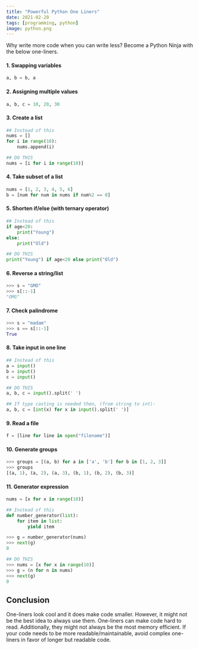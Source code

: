 ```yaml
---
title: "Powerful Python One Liners"
date: 2021-02-20
tags: [programming, python]
image: python.png
---
```


Why write more code when you can write less? Become a Python Ninja with the below one-liners. <!--more-->

#### 1. Swapping variables

```python
a, b = b, a
```

#### 2. Assigning multiple values

```python
a, b, c = 10, 20, 30
```

#### 3. Create a list

```python
## Instead of this
nums = []
for i in range(10):
    nums.append(i)
```

```python
## DO THIS
nums = [i for i in range(10)]
```
#### 4. Take subset of a list

```python
nums = [1, 2, 3, 4, 5, 6]
b = [num for num in nums if num%2 == 0]
```

#### 5. Shorten if/else (with ternary operator)

```python
## Instead of this
if age<20:
    print("Young")
else:
    print("Old")
```

```python
## DO THIS
print("Young") if age<20 else print("Old")
```

#### 6. Reverse a string/list

```python
>>> s = "GMO"
>>> s[::-1]
"OMG"
```

#### 7. Check palindrome

```python
>>> s = "madam"
>>> s == s[::-1]
True
```

#### 8. Take input in one line

```python
## Instead of this
a = input()
b = input()
c = input()
```

```python
## DO THIS
a, b, c = input().split(' ')
```

```python
## If type casting is needed then, (from string to int)-
a, b, c = [int(x) for x in input().split(' ')]
```

#### 9. Read a file

```python
f = [line for line in open("filename")]
```

#### 10. Generate groups

```python
>>> groups = [(a, b) for a in ['a', 'b'] for b in [1, 2, 3]] 
>>> groups
[(a, 1), (a, 2), (a, 3), (b, 1), (b, 2), (b, 3)]
```

#### 11. Generator expression

```python
nums = [x for x in range(10)]

## Instead of this
def number_generator(list):
    for item in list:
        yield item

>>> g = number_generator(nums)
>>> next(g)
0
```

```python
## DO THIS
>>> nums = [x for x in range(10)]
>>> g = (n for n in nums)
>>> next(g)
0
```

## Conclusion

One-liners look cool and it does make code smaller. However, it might not be the best idea to always use them. One-liners can make code hard to read. Additionally, they might not always be the most memory efficient. If your code needs to be more readable/maintainable, avoid complex one-liners in favor of longer but readable code.